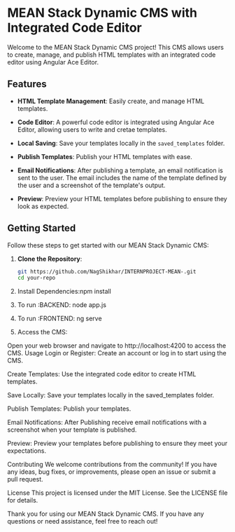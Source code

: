 # MEAN Stack Dynamic CMS with Integrated Code Editor

Welcome to the MEAN Stack Dynamic CMS project! This CMS allows users to create, manage, and publish HTML templates with an integrated code editor using Angular Ace Editor.

## Features

- **HTML Template Management**: Easily create,  and manage HTML templates.

- **Code Editor**: A powerful code editor is integrated using Angular Ace Editor, allowing users to write and cretae templates. 

- **Local Saving**: Save your templates locally in the `saved_templates` folder.

- **Publish Templates**: Publish your HTML templates with ease.

- **Email Notifications**: After publishing a template, an email notification is sent to the user. The email includes the name of the template defined by the user and a screenshot of the template's output.

- **Preview**: Preview your HTML templates before publishing to ensure they look as expected.

## Getting Started

Follow these steps to get started with our MEAN Stack Dynamic CMS:

1. **Clone the Repository**:

   ```bash
   git https://github.com/NagShikhar/INTERNPROJECT-MEAN-.git
   cd your-repo

2. Install Dependencies:npm install 
3. To run :BACKEND: node app.js
4. To run :FRONTEND: ng serve
5. Access the CMS:

Open your web browser and navigate to http://localhost:4200 to access the CMS.
Usage
Login or Register: Create an account or log in to start using the CMS.

Create Templates: Use the integrated code editor to create HTML templates.

Save Locally: Save your templates locally in the saved_templates folder.

Publish Templates: Publish your templates.

Email Notifications:  After Publishing receive email notifications with a screenshot when your template is published.

Preview: Preview your templates before publishing to ensure they meet your expectations.

Contributing
We welcome contributions from the community! If you have any ideas, bug fixes, or improvements, please open an issue or submit a pull request.

License
This project is licensed under the MIT License. See the LICENSE file for details.

Thank you for using our MEAN Stack Dynamic CMS. If you have any questions or need assistance, feel free to reach out!








